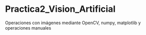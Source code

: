 # Practica2_Vision_Artificial
Operaciones con imágenes mediante OpenCV, numpy, matplotlib y operaciones manuales
